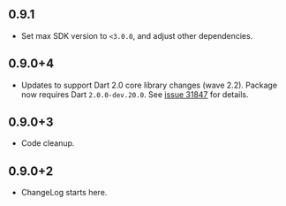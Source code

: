 ## 0.9.1

* Set max SDK version to `<3.0.0`, and adjust other dependencies.

## 0.9.0+4

* Updates to support Dart 2.0 core library changes (wave
  2.2). Package now requires Dart `2.0.0-dev.20.0`.
  See [issue 31847][sdk#31847] for details.

  [sdk#31847]: https://github.com/dart-lang/sdk/issues/31847

## 0.9.0+3

* Code cleanup.

## 0.9.0+2

* ChangeLog starts here.
